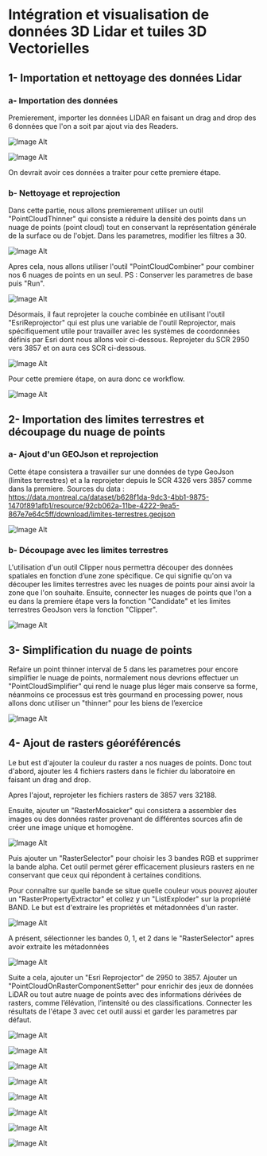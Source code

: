 # Intégration et visualisation de données 3D Lidar et tuiles 3D Vectorielles
## 1- Importation et nettoyage des données Lidar
### a- Importation des données
Premierement, importer les données LIDAR en faisant un drag and drop des 6 données que l'on a soit par ajout via des Readers.

![Image Alt](https://github.com/Lorry139/geo7630h25/blob/530e1e2f70424aaf337350476191f7e949d5dea4/Laboratoire%205/Capture%20d%E2%80%99%C3%A9cran%202025-02-11%20201952.png)

![Image Alt](https://github.com/Lorry139/geo7630h25/blob/530e1e2f70424aaf337350476191f7e949d5dea4/Laboratoire%205/Capture%20d%E2%80%99%C3%A9cran%202025-02-11%20202118.png)

On devrait avoir ces données a traiter pour cette premiere étape.

### b- Nettoyage et reprojection
Dans cette partie, nous allons premierement utiliser un outil "PointCloudThinner" qui consiste a réduire la densité des points dans un nuage de points (point cloud) tout en conservant la représentation générale de la surface ou de l'objet.
Dans les parametres, modifier les filtres a 30.

![Image Alt](https://github.com/Lorry139/geo7630h25/blob/530e1e2f70424aaf337350476191f7e949d5dea4/Laboratoire%205/LABO%205_4.png)

Apres cela, nous allons utiliser l'outil "PointCloudCombiner" pour combiner nos 6 nuages de points en un seul.
PS : Conserver les parametres de base puis "Run".

![Image Alt](https://github.com/Lorry139/geo7630h25/blob/530e1e2f70424aaf337350476191f7e949d5dea4/Laboratoire%205/LABO5_5.png)

Désormais, il faut reprojeter la couche combinée en utilisant l'outil "EsriReprojector" qui est plus une variable de l'outil Reprojector, mais spécifiquement utile pour travailler avec les systèmes de coordonnées définis par Esri dont nous allons voir ci-dessous.
Reprojeter du SCR 2950 vers 3857 et on aura ces SCR ci-dessous.

![Image Alt](https://github.com/Lorry139/geo7630h25/blob/530e1e2f70424aaf337350476191f7e949d5dea4/Laboratoire%205/LABO5_6.png)

Pour cette premiere étape, on aura donc ce workflow.

![Image Alt](https://github.com/Lorry139/geo7630h25/blob/530e1e2f70424aaf337350476191f7e949d5dea4/Laboratoire%205/LABO5_7.png)

## 2- Importation des limites terrestres et découpage du nuage de points
### a- Ajout d'un GEOJson et reprojection
Cette étape consistera a travailler sur une données de type GeoJson (limites terrestres) et a la reprojeter depuis le SCR 4326 vers 3857 comme dans la premiere.
Sources du data : https://data.montreal.ca/dataset/b628f1da-9dc3-4bb1-9875-1470f891afb1/resource/92cb062a-11be-4222-9ea5-867e7e64c5ff/download/limites-terrestres.geojson

![Image Alt](https://github.com/Lorry139/geo7630h25/blob/530e1e2f70424aaf337350476191f7e949d5dea4/Laboratoire%205/LABO5_9.png)

### b- Découpage avec les limites terrestres
L'utilisation d'un outil Clipper nous permettra découper des données spatiales en fonction d’une zone spécifique. Ce qui signifie qu'on va découper les limites terrestres avec les nuages de points pour ainsi avoir la zone que l'on souhaite.
Ensuite, connecter les nuages de points que l'on a eu dans la premiere étape vers la fonction "Candidate" et les limites terrestres GeoJson vers la fonction "Clipper".

![Image Alt](https://github.com/Lorry139/geo7630h25/blob/530e1e2f70424aaf337350476191f7e949d5dea4/Laboratoire%205/LABO5_11.png)

## 3- Simplification du nuage de points
Refaire un point thinner interval de 5 dans les parametres pour encore simplifier le nuage de points, normalement nous devrions effectuer un "PointCloudSimplifier" qui rend le nuage plus léger mais conserve sa forme, néanmoins ce processus est très gourmand en processing power, nous allons donc utiliser un "thinner" pour les biens de l’exercice

![Image Alt](https://github.com/Lorry139/geo7630h25/blob/fd9400de148e05f8604d187458e044f46c1c4a81/Laboratoire%205/Capture%20d%E2%80%99%C3%A9cran%202025-02-17%20095626.png)

## 4- Ajout de rasters géoréférencés
Le but est d'ajouter la couleur du raster a nos nuages de points.
Donc tout d'abord, ajouter les 4 fichiers rasters dans le fichier du laboratoire en faisant un drag and drop.

Apres l'ajout, reprojeter les fichiers rasters de 3857 vers 32188.

Ensuite, ajouter un "RasterMosaicker" qui consistera a assembler des images ou des données raster provenant de différentes sources afin de créer une image unique et homogène.

![Image Alt](https://github.com/Lorry139/geo7630h25/blob/8a3282ea8c365a6010c8d3566e4c0f9062ce42e2/Laboratoire%205/LABO5_12.png)

Puis ajouter un "RasterSelector" pour choisir les 3 bandes RGB et supprimer la bande alpha. Cet outil permet gérer efficacement plusieurs rasters en ne conservant que ceux qui répondent à certaines conditions.

Pour connaître sur quelle bande se situe quelle couleur vous pouvez ajouter un "RasterPropertyExtractor" et collez y un "ListExploder" sur la propriété BAND. Le but est d'extraire les propriétés et métadonnées d'un raster.

![Image Alt](https://github.com/Lorry139/geo7630h25/blob/8a3282ea8c365a6010c8d3566e4c0f9062ce42e2/Laboratoire%205/LABO5_13.png)

A présent, sélectionner les bandes 0, 1, et 2 dans le "RasterSelector" apres avoir extraite les métadonnées

![Image Alt](https://github.com/Lorry139/geo7630h25/blob/0f554e927455b6f98c1724673098898152d7be6b/Laboratoire%205/LABO5_14.png)

Suite a cela, ajouter un "Esri Reprojector" de 2950 to 3857.
Ajouter un "PointCloudOnRasterComponentSetter" pour enrichir des jeux de données LiDAR ou tout autre nuage de points avec des informations dérivées de rasters, comme l’élévation, l’intensité ou des classifications.
Connecter les résultats de l'étape 3 avec cet outil aussi et garder les parametres par défaut.


![Image Alt]()

![Image Alt]()

![Image Alt]()

![Image Alt]()

![Image Alt]()

![Image Alt]()

![Image Alt]()

![Image Alt]()
